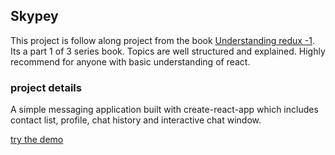 ## Skypey
This project is follow along project from the book  [Understanding redux -1](https://thereduxjsbooks.com/). 
Its a part 1 of 3 series book. Topics are well structured and explained. Highly recommend for anyone with basic understanding of react. 

### project details
A simple messaging application built with create-react-app which includes contact list, profile, chat history and interactive chat window.

 [try the demo ](#)